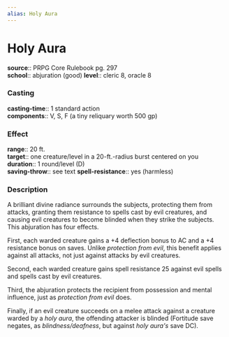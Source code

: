 ```yaml
---
alias: Holy Aura
---
```


# Holy Aura 

**source**:: PRPG Core Rulebook pg. 297  
**school**:: abjuration (good)
**level**:: cleric 8, oracle 8

### Casting 

**casting-time**:: 1 standard action  
**components**:: V, S, F (a tiny reliquary worth 500 gp)

### Effect 

**range**:: 20 ft.  
**target**:: one creature/level in a 20-ft.-radius burst centered on you  
**duration**:: 1 round/level (D)  
**saving-throw**:: see text
**spell-resistance**:: yes (harmless)

### Description 

A brilliant divine radiance surrounds the subjects, protecting them from attacks, granting them resistance to spells cast by evil creatures, and causing evil creatures to become blinded when they strike the subjects. This abjuration has four effects.  
  
First, each warded creature gains a +4 deflection bonus to AC and a +4 resistance bonus on saves. Unlike *protection from evil*, this benefit applies against all attacks, not just against attacks by evil creatures.  
  
Second, each warded creature gains spell resistance 25 against evil spells and spells cast by evil creatures.  
  
Third, the abjuration protects the recipient from possession and mental influence, just as *protection from evil* does.  
  
Finally, if an evil creature succeeds on a melee attack against a creature warded by a *holy aura*, the offending attacker is blinded (Fortitude save negates, as *blindness/deafness*, but against *holy aura's* save DC).
